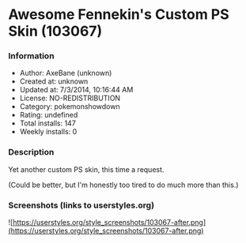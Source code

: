 # Awesome Fennekin's Custom PS Skin (103067)

### Information
- Author: AxeBane (unknown)
- Created at: unknown
- Updated at: 7/3/2014, 10:16:44 AM
- License: NO-REDISTRIBUTION
- Category: pokemonshowdown
- Rating: undefined
- Total installs: 147
- Weekly installs: 0


### Description
Yet another custom PS skin, this time a request.

(Could be better, but I'm honestly too tired to do much more than this.)


### Screenshots (links to userstyles.org)
![https://userstyles.org/style_screenshots/103067-after.png](https://userstyles.org/style_screenshots/103067-after.png)


